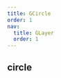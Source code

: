 ```yaml
---
title: GCircle
order: 1
nav:
  title: GLayer
  order: 1
---
```


## circle

<code src="./demos/circle.tsx" compact defaultShowCode></code>
